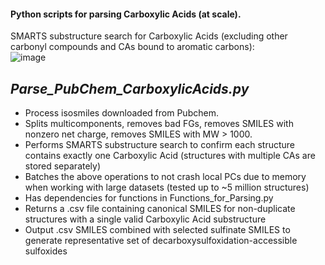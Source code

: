 #### Python scripts for parsing Carboxylic Acids (at scale).
SMARTS substructure search for Carboxylic Acids (excluding other carbonyl compounds and CAs bound to aromatic carbons):  
![image](https://user-images.githubusercontent.com/49004818/184446901-f5c897b5-dc60-4725-a385-9a6e169b97dc.png)  

*Parse_PubChem_CarboxylicAcids.py*
-------------------------------
- Process isosmiles downloaded from Pubchem.  
- Splits multicomponents, removes bad FGs, removes SMILES with nonzero net charge, removes SMILES with MW > 1000.  
- Performs SMARTS substructure search to confirm each structure contains exactly one Carboxylic Acid (structures with multiple CAs are stored separately)    
- Batches the above operations to not crash local PCs due to memory when working with large datasets (tested up to ~5 million structures)   
- Has dependencies for functions in Functions_for_Parsing.py 
- Returns a .csv file containing canonical SMILES for non-duplicate structures with a single valid Carboxylic Acid substructure 
- Output .csv SMILES combined with selected sulfinate SMILES to generate representative set of decarboxysulfoxidation-accessible sulfoxides 
